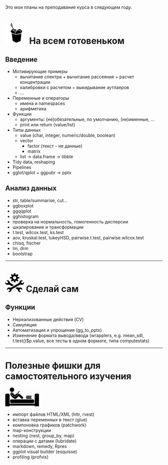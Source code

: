 Это мои планы на преподавание курса в следующем году.

# <img src="https://raw.githubusercontent.com/lapotok/biochem_statistics/master/2019/img/outofbox.png" height="70"> На всем готовеньком 

## Введение

* Мотивирующие примеры
  - вычитание спектра + вычитание рассеяния + расчет концентрации
  - калибровки с расчетом + выкидывание аутлаеров
  - ...
* Переменные и операторы
  - имена и namespaces
  - арифметика
* Функции
  - аргументы: (не)обязательные, по умолчанию, (не)именные, ...
  - print или return (value/list)
* Типы данных
  - value (char, integer, numeric/double, boolean)
  - vector
    - factor (текст - не данные)
    - matrix
  - list -> data.frame -> tibble
* Tidy data, reshaping
* Pipelines
* gglot/qplot + ggpubr -> pptx

## Анализ данных

* str, table/summarise, cut...
* ggboxplot
* ggqqplot
* gghistogram
* проверка на нормальность, гомогенность дисперсии
* шкалирование и трансформации
* t.test, wilcox.test, ks.test
* aov, kruskal.test, tukeyHSD, pairwise.t.test, pairwise.wilcox.test
* chisq, fischer
* lm, drm
* bootstrap

---

# <img src="https://raw.githubusercontent.com/lapotok/biochem_statistics/master/2019/img/doityourself.jpeg" height="60"> Сделай сам 


## Функции

* Нереализованные действия (CV)
* Симуляция
* Автоматизация и упрощения (gg_to_pptx)
* Изменение формата вывода/ввода (wrapplers, e.g. mean_sdl, t.test()$p.value, все тесты в одном формате, типа computestats)

---

# Полезные фишки для самостоятельного изучения 

<img src="https://raw.githubusercontent.com/lapotok/biochem_statistics/master/2019/img/selfeducate.png" height="60">

* импорт файлов HTML/XML (httr, rvest)
* вставка переменных в текст (glue)
* компоновка графиков (patchwork)
* map-конструкции
* nesting (nest, group_by, map)
* операции с датами (lubridate)
* markdown, remedy, Rpres
* ggplot visual builder (esquisse)
* profiling (profvis)
